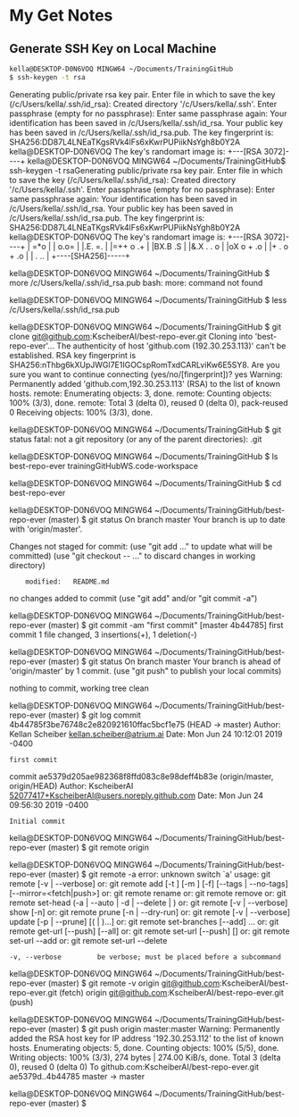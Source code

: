 # My Get Notes

## Generate SSH Key on Local Machine

```bash
kella@DESKTOP-D0N6VOQ MINGW64 ~/Documents/TrainingGitHub
$ ssh-keygen -t rsa
``` 

Generating public/private rsa key pair.
Enter file in which to save the key (/c/Users/kella/.ssh/id_rsa):
Created directory '/c/Users/kella/.ssh'.
Enter passphrase (empty for no passphrase):
Enter same passphrase again:
Your identification has been saved in /c/Users/kella/.ssh/id_rsa.
Your public key has been saved in /c/Users/kella/.ssh/id_rsa.pub.
The key fingerprint is:
SHA256:DD87L4LNEaTKgsRVk4lFs6xKwrPUPiikNsYgh8b0Y2A kella@DESKTOP-D0N6VOQ
The key's randomart image is:
+---[RSA 3072]----+
kella@DESKTOP-D0N6VOQ MINGW64 ~/Documents/TrainingGitHub$ ssh-keygen -t rsaGenerating public/private rsa key pair.
Enter file in which to save the key (/c/Users/kella/.ssh/id_rsa):
Created directory '/c/Users/kella/.ssh'.
Enter passphrase (empty for no passphrase):
Enter same passphrase again:
Your identification has been saved in /c/Users/kella/.ssh/id_rsa.
Your public key has been saved in /c/Users/kella/.ssh/id_rsa.pub.
The key fingerprint is:
SHA256:DD87L4LNEaTKgsRVk4lFs6xKwrPUPiikNsYgh8b0Y2A kella@DESKTOP-D0N6VOQ
The key's randomart image is:
+---[RSA 3072]----+
|    =*o          |
|   o.o=          |
|.E.  =.          |
|=++ o .+         |
|BX.B   .S        |
|&.X . .  o       |
|oX o + .o        |
|+ . o + .o       |
|       . ..      |
+----[SHA256]-----+

kella@DESKTOP-D0N6VOQ MINGW64 ~/Documents/TrainingGitHub
$ more /c/Users/kella/.ssh/id_rsa.pub
bash: more: command not found

kella@DESKTOP-D0N6VOQ MINGW64 ~/Documents/TrainingGitHub
$ less /c/Users/kella/.ssh/id_rsa.pub

kella@DESKTOP-D0N6VOQ MINGW64 ~/Documents/TrainingGitHub
$ git clone git@github.com:KscheiberAI/best-repo-ever.git
Cloning into 'best-repo-ever'...
The authenticity of host 'github.com (192.30.253.113)' can't be established.
RSA key fingerprint is SHA256:nThbg6kXUpJWGl7E1IGOCspRomTxdCARLviKw6E5SY8.
Are you sure you want to continue connecting (yes/no/[fingerprint])? yes
Warning: Permanently added 'github.com,192.30.253.113' (RSA) to the list of known hosts.
remote: Enumerating objects: 3, done.
remote: Counting objects: 100% (3/3), done.
remote: Total 3 (delta 0), reused 0 (delta 0), pack-reused 0
Receiving objects: 100% (3/3), done.

kella@DESKTOP-D0N6VOQ MINGW64 ~/Documents/TrainingGitHub
$ git status
fatal: not a git repository (or any of the parent directories): .git

kella@DESKTOP-D0N6VOQ MINGW64 ~/Documents/TrainingGitHub
$ ls
best-repo-ever  trainingGitHubWS.code-workspace

kella@DESKTOP-D0N6VOQ MINGW64 ~/Documents/TrainingGitHub
$ cd best-repo-ever

kella@DESKTOP-D0N6VOQ MINGW64 ~/Documents/TrainingGitHub/best-repo-ever (master)
$ git status
On branch master
Your branch is up to date with 'origin/master'.

Changes not staged for commit:
  (use "git add <file>..." to update what will be committed)
  (use "git checkout -- <file>..." to discard changes in working directory)

        modified:   README.md

no changes added to commit (use "git add" and/or "git commit -a")

kella@DESKTOP-D0N6VOQ MINGW64 ~/Documents/TrainingGitHub/best-repo-ever (master)
$ git commit -am "first commit"
[master 4b44785] first commit
 1 file changed, 3 insertions(+), 1 deletion(-)

kella@DESKTOP-D0N6VOQ MINGW64 ~/Documents/TrainingGitHub/best-repo-ever (master)
$ git status
On branch master
Your branch is ahead of 'origin/master' by 1 commit.
  (use "git push" to publish your local commits)

nothing to commit, working tree clean

kella@DESKTOP-D0N6VOQ MINGW64 ~/Documents/TrainingGitHub/best-repo-ever (master)
$ git log
commit 4b44785f3be76748c2e820921610ffac5bcf1e75 (HEAD -> master)
Author: Kellan Scheiber <kellan.scheiber@atrium.ai>
Date:   Mon Jun 24 10:12:01 2019 -0400

    first commit

commit ae5379d205ae982368f8ffd083c8e98deff4b83e (origin/master, origin/HEAD)
Author: KscheiberAI <52077417+KscheiberAI@users.noreply.github.com>
Date:   Mon Jun 24 09:56:30 2019 -0400

    Initial commit

kella@DESKTOP-D0N6VOQ MINGW64 ~/Documents/TrainingGitHub/best-repo-ever (master)
$ git remote
origin

kella@DESKTOP-D0N6VOQ MINGW64 ~/Documents/TrainingGitHub/best-repo-ever (master)
$ git remote -a
error: unknown switch `a'
usage: git remote [-v | --verbose]
   or: git remote add [-t <branch>] [-m <master>] [-f] [--tags | --no-tags] [--mirror=<fetch|push>] <name> <url>
   or: git remote rename <old> <new>
   or: git remote remove <name>
   or: git remote set-head <name> (-a | --auto | -d | --delete | <branch>)
   or: git remote [-v | --verbose] show [-n] <name>
   or: git remote prune [-n | --dry-run] <name>
   or: git remote [-v | --verbose] update [-p | --prune] [(<group> | <remote>)...]
   or: git remote set-branches [--add] <name> <branch>...
   or: git remote get-url [--push] [--all] <name>
   or: git remote set-url [--push] <name> <newurl> [<oldurl>]
   or: git remote set-url --add <name> <newurl>
   or: git remote set-url --delete <name> <url>

    -v, --verbose         be verbose; must be placed before a subcommand


kella@DESKTOP-D0N6VOQ MINGW64 ~/Documents/TrainingGitHub/best-repo-ever (master)
$ git remote -v
origin  git@github.com:KscheiberAI/best-repo-ever.git (fetch)
origin  git@github.com:KscheiberAI/best-repo-ever.git (push)

kella@DESKTOP-D0N6VOQ MINGW64 ~/Documents/TrainingGitHub/best-repo-ever (master)
$ git push origin master:master
Warning: Permanently added the RSA host key for IP address '192.30.253.112' to the list of known hosts.
Enumerating objects: 5, done.
Counting objects: 100% (5/5), done.
Writing objects: 100% (3/3), 274 bytes | 274.00 KiB/s, done.
Total 3 (delta 0), reused 0 (delta 0)
To github.com:KscheiberAI/best-repo-ever.git
   ae5379d..4b44785  master -> master

kella@DESKTOP-D0N6VOQ MINGW64 ~/Documents/TrainingGitHub/best-repo-ever (master)
$